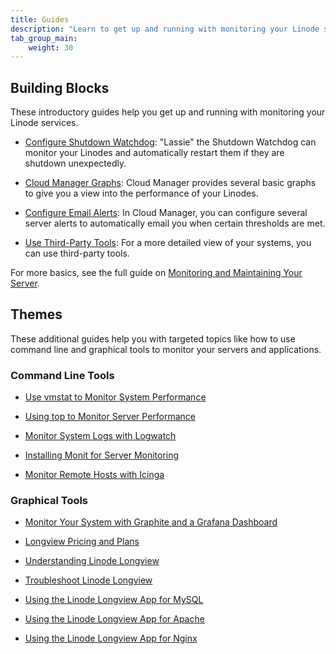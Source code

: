 ```yaml
---
title: Guides
description: "Learn to get up and running with monitoring your Linode services and find guides on related monitoring tools."
tab_group_main:
    weight: 30
---
```


## Building Blocks

These introductory guides help you get up and running with monitoring your Linode services.

- [Configure Shutdown Watchdog](/docs/products/tools/monitoring/guides/monitoring-configure-watchdog): "Lassie" the Shutdown Watchdog can monitor your Linodes and automatically restart them if they are shutdown unexpectedly.

- [Cloud Manager Graphs](/docs/products/tools/monitoring/guides/monitoring-cloud-graphs): Cloud Manager provides several basic graphs to give you a view into the performance of your Linodes.

- [Configure Email Alerts](/docs/products/tools/monitoring/guides/monitoring-email-alerts): In Cloud Manager, you can configure several server alerts to automatically email you when certain thresholds are met.

- [Use Third-Party Tools](/docs/products/tools/monitoring/guides/monitoring-third-party-tools): For a more detailed view of your systems, you can use third-party tools.

For more basics, see the full guide on [Monitoring and Maintaining Your Server](/docs/guides/monitoring-and-maintaining-your-server/).

## Themes

These additional guides help you with targeted topics like how to use command line and graphical tools to monitor your servers and applications.

### Command Line Tools

- [Use vmstat to Monitor System Performance](/docs/guides/use-vmstat-to-monitor-system-performance/)

- [Using top to Monitor Server Performance](/docs/guides/top-htop-iotop/)

- [Monitor System Logs with Logwatch](/docs/guides/monitor-systems-logwatch/)

- [Installing Monit for Server Monitoring](/docs/guides/monitoring-servers-with-monit/)

- [Monitor Remote Hosts with Icinga](/docs/guides/monitor-remote-hosts-with-icinga/)

### Graphical Tools

- [Monitor Your System with Graphite and a Grafana Dashboard](/docs/guides/install-graphite-and-grafana/)

- [Longview Pricing and Plans](/docs/guides/linode-longview-pricing-and-plans/)

- [Understanding Linode Longview](/docs/guides/what-is-longview/)

- [Troubleshoot Linode Longview](/docs/guides/troubleshooting-linode-longview/)

- [Using the Linode Longview App for MySQL](/docs/guides/what-is-the-linode-longview-app-for-mysql/)

- [Using the Linode Longview App for Apache](/docs/guides/what-is-the-linode-longview-app-for-apache/)

- [Using the Linode Longview App for Nginx](/docs/guides/what-is-the-linode-longview-app-for-nginx/)

